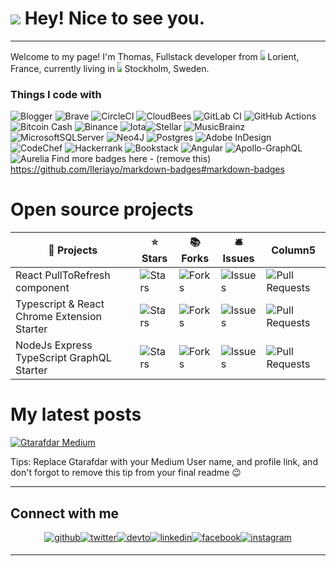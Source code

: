        
# <img src="https://emojis.slackmojis.com/emojis/images/1531849430/4246/blob-sunglasses.gif?1531849430" style="max-width:4%; display: inline-block;" data-target="animated-image.originalImage">   Hey! Nice to see you.

---
Welcome to my page!
I'm Thomas, Fullstack developer from <img src="https://camo.githubusercontent.com/91569e9a7327b49d7d2d017932b67fddc645967030c6342b64020a6bf7dd11a4/68747470733a2f2f63646e2d69636f6e732d706e672e666c617469636f6e2e636f6d2f3531322f3139372f3139373536302e706e67" style="max-width:1.5%; display: inline-block;" data-target="animated-image.originalImage"> Lorient, France, currently living in <img src="https://camo.githubusercontent.com/5da293b61e3a737391dfc4783f4164206728d8e7cc61b4c69a65a2907858acaf/68747470733a2f2f63646e2d69636f6e732d706e672e666c617469636f6e2e636f6d2f3531322f3139372f3139373536342e706e67" style="max-width:1.5%; display: inline-block;" data-target="animated-image.originalImage"> Stockholm, Sweden.

### Things I code with

![Blogger](https://img.shields.io/badge/Blogger-FF5722?style=for-the-badge&logo=blogger&logoColor=white) ![Brave](https://img.shields.io/badge/Brave-FB542B?style=for-the-badge&logo=Brave&logoColor=white) 	![CircleCI](https://img.shields.io/badge/circle%20ci-%23161616.svg?style=for-the-badge&logo=circleci&logoColor=white) ![CloudBees](https://img.shields.io/badge/CloudBees-1997B5&?logo=cloudbees&logoColor=white&style=for-the-badge) ![GitLab CI](https://img.shields.io/badge/gitlab%20ci-%23181717.svg?style=for-the-badge&logo=gitlab&logoColor=white) 	![GitHub Actions](https://img.shields.io/badge/github%20actions-%232671E5.svg?style=for-the-badge&logo=githubactions&logoColor=white) ![Bitcoin Cash](https://img.shields.io/badge/Bitcoin%20Cash-0AC18E?style=for-the-badge&logo=Bitcoin%20Cash&logoColor=white) ![Binance](https://img.shields.io/badge/Binance-FCD535?style=for-the-badge&logo=binance&logoColor=white) ![Iota](https://img.shields.io/badge/iota-29334C?style=for-the-badge&logo=iota&logoColor=white)![Stellar](https://img.shields.io/badge/Stellar-7D00FF?style=for-the-badge&logo=Stellar&logoColor=white) ![MusicBrainz](https://img.shields.io/badge/Musicbrainz-EB743B?style=for-the-badge&logo=musicbrainz&logoColor=BA478F) ![MicrosoftSQLServer](https://img.shields.io/badge/Microsoft%20SQL%20Server-CC2927?style=for-the-badge&logo=microsoft%20sql%20server&logoColor=white) ![Neo4J](https://img.shields.io/badge/Neo4j-008CC1?style=for-the-badge&logo=neo4j&logoColor=white) ![Postgres](https://img.shields.io/badge/postgres-%23316192.svg?style=for-the-badge&logo=postgresql&logoColor=white) ![Adobe InDesign](https://img.shields.io/badge/Adobe%20InDesign-49021F?style=for-the-badge&logo=adobeindesign&logoColor=white) ![CodeChef](https://img.shields.io/badge/CodeChef-%23964B00.svg?style=for-the-badge&logo=CodeChef&logoColor=white) ![Hackerrank](https://img.shields.io/badge/-Hackerrank-2EC866?style=for-the-badge&logo=HackerRank&logoColor=white) ![Bookstack](https://img.shields.io/badge/Bookstack-%230288D1.svg?style=for-the-badge&logo=bookstack&logoColor=white) ![Angular](https://img.shields.io/badge/angular-%23DD0031.svg?style=for-the-badge&logo=angular&logoColor=white) ![Apollo-GraphQL](https://img.shields.io/badge/-ApolloGraphQL-311C87?style=for-the-badge&logo=apollo-graphql) ![Aurelia](https://img.shields.io/badge/aurelia-%23ED2B88.svg?style=for-the-badge&logo=aurelia&logoColor=fff)
Find more badges here - (remove this)
https://github.com/Ileriayo/markdown-badges#markdown-badges

# Open source projects
| 🎁 Projects | ⭐ Stars	 |  📚 Forks	 | 🛎 Issues | Column5 |
| --- | --- | --- | --- | --- |
| React PullToRefresh component | <img alt="Stars" src="https://camo.githubusercontent.com/52b358470f4f10f2f8abb4df886b09e8efbf682b3a5f00dbaa0adbe7612f2744/68747470733a2f2f696d672e736869656c64732e696f2f6769746875622f73746172732f74686d73676272742f72656163742d73696d706c652d70756c6c2d746f2d726566726573683f7374796c653d666c61742d737175617265266c6162656c436f6c6f723d333433623431" data-canonical-src="https://img.shields.io/github/stars/thmsgbrt/react-simple-pull-to-refresh?style=flat-square&labelColor=343b41" style="max-width: 100%;"> | <img alt="Forks" src="https://camo.githubusercontent.com/b8a61d07569337f78ac4072a0a54d2adb953be7f770661996caa1e1a0e38708a/68747470733a2f2f696d672e736869656c64732e696f2f6769746875622f666f726b732f74686d73676272742f72656163742d73696d706c652d70756c6c2d746f2d726566726573683f7374796c653d666c61742d737175617265266c6162656c436f6c6f723d333433623431" data-canonical-src="https://img.shields.io/github/forks/thmsgbrt/react-simple-pull-to-refresh?style=flat-square&labelColor=343b41" style="max-width: 100%;"> | <img alt="Issues" src="https://camo.githubusercontent.com/c40c6808b559cfde9a58568e9955da15c4c6ab0947a361134201114c3d2a3931/68747470733a2f2f696d672e736869656c64732e696f2f6769746875622f6973737565732f74686d73676272742f72656163742d73696d706c652d70756c6c2d746f2d726566726573683f7374796c653d666c61742d737175617265266c6162656c436f6c6f723d333433623431" data-canonical-src="https://img.shields.io/github/issues/thmsgbrt/react-simple-pull-to-refresh?style=flat-square&labelColor=343b41" style="max-width: 100%;"> | <img alt="Pull Requests" src="https://camo.githubusercontent.com/f841268c1dfa948b433122a67f7ec9fc7b7706d173b068ae5052382c7c32f9ed/68747470733a2f2f696d672e736869656c64732e696f2f6769746875622f6973737565732d70722f74686d73676272742f72656163742d73696d706c652d70756c6c2d746f2d726566726573683f7374796c653d666c61742d737175617265266c6162656c436f6c6f723d333433623431" data-canonical-src="https://img.shields.io/github/issues-pr/thmsgbrt/react-simple-pull-to-refresh?style=flat-square&labelColor=343b41" style="max-width: 100%;"> |
| Typescript & React Chrome Extension Starter | <img alt="Stars" src="https://camo.githubusercontent.com/52b358470f4f10f2f8abb4df886b09e8efbf682b3a5f00dbaa0adbe7612f2744/68747470733a2f2f696d672e736869656c64732e696f2f6769746875622f73746172732f74686d73676272742f72656163742d73696d706c652d70756c6c2d746f2d726566726573683f7374796c653d666c61742d737175617265266c6162656c436f6c6f723d333433623431" data-canonical-src="https://img.shields.io/github/stars/thmsgbrt/react-simple-pull-to-refresh?style=flat-square&labelColor=343b41" style="max-width: 100%;"> | <img alt="Forks" src="https://camo.githubusercontent.com/b8a61d07569337f78ac4072a0a54d2adb953be7f770661996caa1e1a0e38708a/68747470733a2f2f696d672e736869656c64732e696f2f6769746875622f666f726b732f74686d73676272742f72656163742d73696d706c652d70756c6c2d746f2d726566726573683f7374796c653d666c61742d737175617265266c6162656c436f6c6f723d333433623431" data-canonical-src="https://img.shields.io/github/forks/thmsgbrt/react-simple-pull-to-refresh?style=flat-square&labelColor=343b41" style="max-width: 100%;"> | <img alt="Issues" src="https://camo.githubusercontent.com/c40c6808b559cfde9a58568e9955da15c4c6ab0947a361134201114c3d2a3931/68747470733a2f2f696d672e736869656c64732e696f2f6769746875622f6973737565732f74686d73676272742f72656163742d73696d706c652d70756c6c2d746f2d726566726573683f7374796c653d666c61742d737175617265266c6162656c436f6c6f723d333433623431" data-canonical-src="https://img.shields.io/github/issues/thmsgbrt/react-simple-pull-to-refresh?style=flat-square&labelColor=343b41" style="max-width: 100%;"> | <img alt="Pull Requests" src="https://camo.githubusercontent.com/f841268c1dfa948b433122a67f7ec9fc7b7706d173b068ae5052382c7c32f9ed/68747470733a2f2f696d672e736869656c64732e696f2f6769746875622f6973737565732d70722f74686d73676272742f72656163742d73696d706c652d70756c6c2d746f2d726566726573683f7374796c653d666c61742d737175617265266c6162656c436f6c6f723d333433623431" data-canonical-src="https://img.shields.io/github/issues-pr/thmsgbrt/react-simple-pull-to-refresh?style=flat-square&labelColor=343b41" style="max-width: 100%;"> |
| NodeJs Express TypeScript GraphQL Starter | <img alt="Stars" src="https://camo.githubusercontent.com/52b358470f4f10f2f8abb4df886b09e8efbf682b3a5f00dbaa0adbe7612f2744/68747470733a2f2f696d672e736869656c64732e696f2f6769746875622f73746172732f74686d73676272742f72656163742d73696d706c652d70756c6c2d746f2d726566726573683f7374796c653d666c61742d737175617265266c6162656c436f6c6f723d333433623431" data-canonical-src="https://img.shields.io/github/stars/thmsgbrt/react-simple-pull-to-refresh?style=flat-square&labelColor=343b41" style="max-width: 100%;"> | <img alt="Forks" src="https://camo.githubusercontent.com/b8a61d07569337f78ac4072a0a54d2adb953be7f770661996caa1e1a0e38708a/68747470733a2f2f696d672e736869656c64732e696f2f6769746875622f666f726b732f74686d73676272742f72656163742d73696d706c652d70756c6c2d746f2d726566726573683f7374796c653d666c61742d737175617265266c6162656c436f6c6f723d333433623431" data-canonical-src="https://img.shields.io/github/forks/thmsgbrt/react-simple-pull-to-refresh?style=flat-square&labelColor=343b41" style="max-width: 100%;"> | <img alt="Issues" src="https://camo.githubusercontent.com/deb0057bda8fa3f02926b279e1287a684808934f670bf998a79af6971bd3df65/68747470733a2f2f696d672e736869656c64732e696f2f6769746875622f6973737565732f74686d73676272742f6e6f64656a732d747970657363726970742d657870726573732d61706f6c6c6f2d6772617068716c2d737461727465723f7374796c653d666c61742d737175617265266c6162656c436f6c6f723d333433623431" data-canonical-src="https://img.shields.io/github/issues/thmsgbrt/nodejs-typescript-express-apollo-graphql-starter?style=flat-square&labelColor=343b41" style="max-width: 100%;"> | <img alt="Pull Requests" src="https://camo.githubusercontent.com/f841268c1dfa948b433122a67f7ec9fc7b7706d173b068ae5052382c7c32f9ed/68747470733a2f2f696d672e736869656c64732e696f2f6769746875622f6973737565732d70722f74686d73676272742f72656163742d73696d706c652d70756c6c2d746f2d726566726573683f7374796c653d666c61742d737175617265266c6162656c436f6c6f723d333433623431" data-canonical-src="https://img.shields.io/github/issues-pr/thmsgbrt/react-simple-pull-to-refresh?style=flat-square&labelColor=343b41" style="max-width: 100%;"> |

# My latest posts


[![Gtarafdar Medium](https://github-readme-medium.vercel.app/?username=gtarafdar)](https://medium.com/@gtarafdar)

 Tips: Replace Gtarafdar with your Medium User name, and profile link, and don't forgot to remove this tip from your final readme 😉 

---



## Connect with me

<div align="center" style="display: flex; flex-wrap: wrap; justify-content: center;">
<a href="https://github.com/YourProfileURL" target="_blank">
<img src=https://img.shields.io/badge/github-%2324292e.svg?&style=for-the-badge&logo=github&logoColor=white alt=github style="margin-bottom: 5px;" />
</a>
<a href="https://twitter.com/YourProfileURL" target="_blank">
<img src=https://img.shields.io/badge/twitter-%2300acee.svg?&style=for-the-badge&logo=twitter&logoColor=white alt=twitter style="margin-bottom: 5px;" />
</a>
<a href="https://dev.to/YourProfileURL" target="_blank">
<img src=https://img.shields.io/badge/dev.to-%2308090A.svg?&style=for-the-badge&logo=dev.to&logoColor=white alt=devto style="margin-bottom: 5px;" />
</a>
<a href="https://linkedin.com/in/YourProfileURL" target="_blank">
<img src=https://img.shields.io/badge/linkedin-%231E77B5.svg?&style=for-the-badge&logo=linkedin&logoColor=white alt=linkedin style="margin-bottom: 5px;" />
</a>
<a href="https://www.facebook.com/YourProfileURL" target="_blank">
<img src=https://img.shields.io/badge/facebook-%232E87FB.svg?&style=for-the-badge&logo=facebook&logoColor=white alt=facebook style="margin-bottom: 5px;" />
</a>
<a href="https://instagram.com/YourProfileURL" target="_blank">
<img src=https://img.shields.io/badge/instagram-%23000000.svg?&style=for-the-badge&logo=instagram&logoColor=white alt=instagram style="margin-bottom: 5px;" />
</a>  
</div>

---
      
